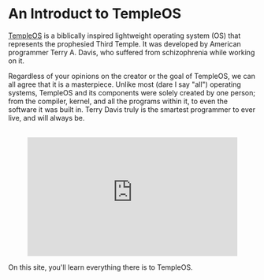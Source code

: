 # An Introduct to TempleOS
[TempleOS](https://www.templeos.org/) is a biblically inspired lightweight operating system (OS) that represents the prophesied Third Temple. It was developed by American programmer Terry A. Davis, who suffered from schizophrenia while working on it.

Regardless of your opinions on the creator or the goal of TempleOS, we can all agree that it is a masterpiece. Unlike most (dare I say "all") operating systems, TempleOS and its components were solely created by one person; from the compiler, kernel, and all the programs within it, to even the software it was built in. Terry Davis truly is the smartest programmer to ever live, and will always be.
<br>
<br>
<center>
<iframe width="426" height="241" src="https://www.youtube.com/embed/pfNxpsU9C-g" title="YouTube video player" frameborder="0" allow="accelerometer; autoplay; clipboard-write; encrypted-media; gyroscope; picture-in-picture" allowfullscreen></iframe>
</center>

On this site, you'll learn everything there is to TempleOS.
